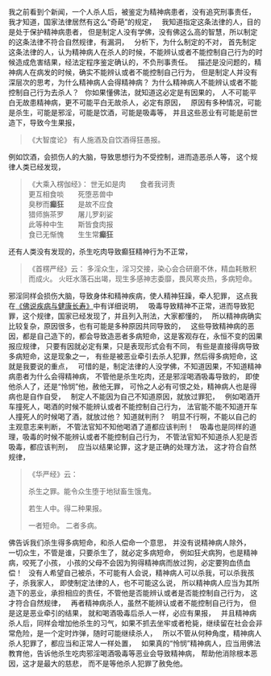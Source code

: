 我之前看到个新闻，一个人杀人后，被鉴定为精神病患者，没有追究刑事责任，
我才知道，国家法律居然有这么“奇葩”的规定，
&nbsp;
我知道指定这条法律的人，目的是处于保护精神病患者，
但是制定人没有学佛，没有佛这么高的智慧，所以制定的这条法律不符合自然规律，有漏洞，
&nbsp;
分析下，为什么制定的不对，
首先制定这条法律的人，认为精神病人在杀人的时候，不能辨认或者不能控制自己行为的时候造成危害结果，经法定程序鉴定确认的，不负刑事责任。
&nbsp;
描述是没问题的，精神病人在病发的时候，确实不能辨认或者不能控制自己行为，
但是制定人并没有深层次的思考，为什么精神病人会得精神病？
为什么精神病人不能辨认或者不能控制自己行为去杀人？
&nbsp;
你如果懂佛法，就知道这必定是有因果的，
人不可能平白无故患精神病，更不可能平白无故杀人，必定有原因，
&nbsp;
原因有多种情况，可能是杀生，可能是邪淫，可能是饮酒，可能是吸毒等，
并且这些恶业有可能是前世造下，导致今生果报，
&nbsp;
> 《大智度论》
> 有人施酒及自饮酒得狂愚报。

例如饮酒，会损伤人的大脑，导致思想行为不受控制，进而造恶杀人等，
这个规律人类已经发现，
&nbsp;
> 《大乘入楞伽经》：
> 世无如是肉　　食者我诃责  
> 更互相食啖　　死堕恶兽中  
> 臭秽而**癫狂**　　是故不应食  
> 猎师旃茶罗　　屠儿罗刹娑  
> 此等种中生　　斯皆食肉报  
> 食已无惭愧　　生生常**癫狂**

还有人类没有发现的，杀生吃肉导致癫狂精神行为不正常，
&nbsp;
> 《首楞严经》云： 
> 多淫众生，淫习交接，染心会合研磨不休，精血耗散积而成火。 
> 火旺水落石出竭，现生多感神志委靡，畏风寒炎热，多病短命。

邪淫同样会损伤大脑，导致身体和精神疾病，使人精神狂躁，牵人犯罪，
这点我在[《佛说疾病与健康长寿》](https://www.kancloud.cn/luojiangtao/foshuojiankang)中有详细说明，
&nbsp;
吸毒导致精神不正常，进而导致犯罪，这个规律，国家已经发现了，并且列入刑法，大家都懂的，
&nbsp;
所以精神病确实比较复杂，原因很多，也有可能是多种原因共同导致的，
&nbsp;
这些导致精神病的恶因，都是自己造下的，都会导致造恶者多病短命，这是客观存在，永恒不变的因果报应规律，
只要有因就必定有果，只是表现形式会有不同，
有些是直接得病导致多病短命，这是现象之一，
有些是被恶业牵引去杀人犯罪，然后得多病短命，这就是我要说的重点，
&nbsp;
可惜的是，制定法律的人没学佛，不知道因果，不知道精神病患者为什么会得精神病，
不管他是杀生吃肉，还是邪淫喝酒吸毒导致的，
即使他杀人了，还是“怜悯”他，赦他无罪，
可怜之人必有可恨之处，精神病人也是得病也是自作自受，
&nbsp;
制定人不能因为自己不知道原因，就放过罪犯，
&nbsp;
例如喝酒开车撞死人，喝酒的时候不能辨认或者不能控制自己行为，
法官能不能不知道开车人撞死人的时候喝了酒，就放过他？
知道就判刑？
&nbsp;
明显不行啊，不能以自己的主观意志来判断，
不管法官知不知他喝酒了道都应该判刑！
&nbsp;
吸毒也是同样的道理，吸毒的时候不能辨认或者不能控制自己行为，
不管法官知不知道杀人犯是否吸毒，都应该判刑，
&nbsp;
应当以结果论罪，这才是正确的处理方法，
这才符合自然规律，

> 《华严经》云：
> 
> 杀生之罪。能令众生堕于地狱畜生饿鬼。
> 
> 若生人中。得二种果报。
> 
> 一者短命。
> 二者多病。 

佛告诉我们杀生得多病短命，和杀人偿命一个意思，
并没有说精神病人除外，
&nbsp;
一切众生，不管是谁，只要杀生了，就必定多病短命，
例如狂犬病狗，也是精神病，咬死了小孩，
小孩的父母不会因为狗得精神病而放过狗，必定要狗血债血偿！
&nbsp;
没有人希望自己被杀，不可能有人会说，精神病人可以杀我，可以杀我孩子，杀我家人，
即使制定法律的人，也不可能这么说，
所以精神病人应当为其所造下的恶业，承担相应的责任，不管他是否能辨认或者是否能控制自己行为，
这才符合自然规律，
&nbsp;
再者精神病杀人，虽然不能辨认或者不能控制自己行为，
但是这是恶业牵引的结果，
就和喝酒吸毒后杀人一样，必应有果报，
&nbsp;
并且精神病杀人后，同样会增加他杀生的习气，如果不抓去坐牢或者枪毙，继续留在社会会非常危险，是一个定时炸弹，随时可能继续杀人，
&nbsp;
所以不管从何种角度，精神病人杀人犯罪了，都应当和正常人一样处置，
&nbsp;
如果真的“怜悯”精神病人，应当用佛法教育他，告诉他杀生吃肉邪淫喝酒吸毒等恶业会导致精神病，
帮助他消除根本恶因，这才是最大的慈悲，
而不是等他杀人犯罪了赦免他。



